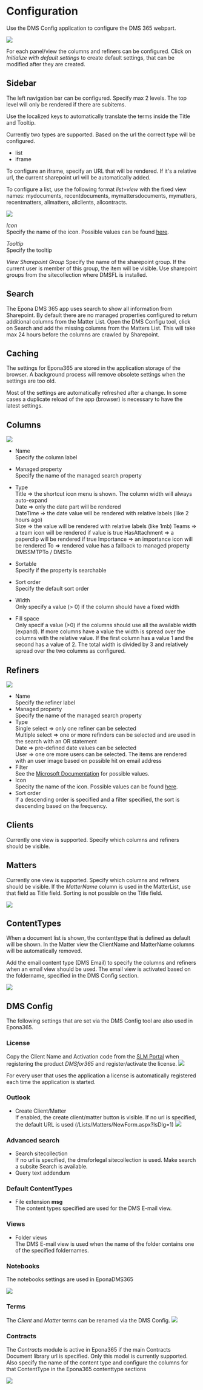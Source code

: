 # Configuration

Use the DMS Config application to configure the DMS 365 webpart.

![](./assets/installation_2021-12-08-11-47-31.png)

For each panel/view the columns and refiners can be configured. Click on *Initialize with default settings* to create default settings, that can be modified after they are created.

## Sidebar

The left navigation bar can be configured. Specify max 2 levels. The top level will only be rendered if there are subitems.

Use the localized keys to automatically translate the terms inside the Title and Tooltip.

Currently two types are supported. Based on the url the correct type will be configured.

- list
- iframe

To configure an iframe, specify an URL that will be rendered. If it's a relative url, the current sharepoint url will be automatically added.

To configure a list, use the following format *list=view* with the fixed view names: mydocuments, recentdocuments, mymattersdocuments, mymatters, recentmatters, allmatters, allclients, allcontracts.

![](./assets/configuration_2022-11-01-10-11-44.png)

*Icon*\
Specify the name of the icon. Possible values can be found [here](https://uifabricicons.azurewebsites.net/).

*Tooltip*\
Specify the tooltip

*View Sharepoint Group*
Specify the name of the sharepoint group. If the current user is member of this group, the item will be visible. Use sharepoint groups from the sitecollection where DMSFL is installed.

## Search

The Epona DMS 365 app uses search to show all information from Sharepoint. By default there are no managed properties configured to return additional columns from the Matter List. Open the DMS Configu tool, click on Search and add the missing columns from the Matters List. This will take max 24 hours before the columns are crawled by Sharepoint.

## Caching

The settings for Epona365 are stored in the application storage of the browser. A background process will remove obsolete settings when the settings are too old.

Most of the settings are automatically refreshed after a change. In some cases a duplicate reload of the app (browser) is necessary to have the latest settings.

## Columns

![](./assets/installation_2021-12-08-11-57-52.png)

- Name\
Specify the column label
- Managed property\
Specify the name of the managed search property
- Type\
Title => the shortcut icon menu is shown. The column width will always auto-expand\
Date => only the date part will be rendered\
DateTime => the date value will be rendered with relative labels (like 2 hours ago)\
Size => the value will be rendered with relative labels (like 1mb)
Teams => a team icon will be rendered if value is true
HasAttachment => a paperclip will be rendered if true
Importance => an importance icon will be rendered
To => rendered value has a fallback to managed property DMSSMTPTo / DMSTo
- Sortable\
Specify if the property is searchable
- Sort order\
Specify the default sort order
- Width\
Only specify a value (> 0) if the column should have a fixed width

- Fill space\
Only specif a value (>0) if the columns should use all the available width (expand). If more columns have a value the width is spread over the columns with the relative value. If the first column has a value 1 and the second has a value of 2. The total width is divided by 3 and relatively spread over the two columns as configured.

## Refiners

![](./assets/installation_2021-12-08-12-05-09.png)

- Name\
Specify the refiner label
- Managed property\
Specify the name of the managed search property
- Type\
Single select => only one refiner can be selected\
Multiple select => one or more refinders can be selected and are used in the search with an OR statement\
Date => pre-defined date values can be selected\
User => one ore more users can be selected. The items are rendered with an user image based on possible hit on email address
- Filter\
See the [Microsoft Documentation](https://docs.microsoft.com/en-us/sharepoint/dev/general-development/query-refinement-in-sharepoint) for possible values.
- Icon\
Specity the name of the icon. Possible values can be found [here](https://uifabricicons.azurewebsites.net/).
- Sort order\
If a descending order is specified and a filter specified, the sort is descending based on the frequency.

## Clients

Currently one view is supported. Specify which columns and refiners should be visible.

## Matters

Currently one view is supported. Specify which columns and refiners should be visible. If the *MatterName* column is used in the MatterList, use that field as Title field. Sorting is not possible on the Title field.

![](./assets/configuration_2022-03-09-11-54-56.png)

## ContentTypes

When a document list is shown, the contenttype that is defined as default will be shown. In the Matter view the ClientName and MatterName columns will be automatically removed.

Add the email content type (DMS Email) to specify the columns and refiners when an email view should be used. The email view is activated based on the foldername, specified in the DMS Config section.

![](./assets/installation_2021-12-08-11-55-35.png)

## DMS Config

The following settings that are set via the DMS Config tool are also used in Epona365.

### License

Copy the Client Name and Activation code from the [SLM Portal](https://slmportal.epona.com) when registering the product *DMSfor365* and register/activate the license.
![](./assets/configuration_2022-05-24-11-25-49.png)

For every user that uses the application a license is automatically registered each time the application is started.

### Outlook

- Create Client/Matter\
If enabled, the create client/matter button is visible. If no url is specified, the default URL is used (/Lists/Matters/NewForm.aspx?IsDlg=1)
![](./assets/configuration_2022-02-15-15-53-16.png)

### Advanced search

- Search sitecollection\
If no url is specified, the dmsforlegal sitecollection is used. Make search a subsite Search is available.
- Query text addendum

### Default ContentTypes

- File extension **msg**\
The content types specified are used for the DMS E-mail view.

### Views

- Folder views\
The DMS E-mail view is used when the name of the folder contains one of the specified foldernames.

### Notebooks

The notebooks settings are used in EponaDMS365

![](./assets/configuration_2022-03-09-11-51-45.png)

### Terms

The *Client* and *Matter* terms can be renamed via the DMS Config.
![](./assets/configuration_2022-03-14-13-31-48.png)

### Contracts

The *Contracts* module is active in Epona365 if the main Contracts Document library url is specified. Only this model is currently supported. Also specify the name of the content type and configure the columns for that ContentType in the Epona365 contenttype sections

![](./assets/configuration_2022-10-31-12-28-22.png)
